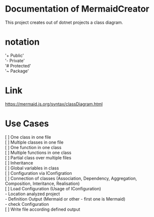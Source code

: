 # Documentation of MermaidCreator
This project creates out of dotnet projects a class diagram.

# notation
'+ Public'  
'- Private'  
'# Protected'  
'~ Package'

# Link
https://mermaid.js.org/syntax/classDiagram.html

# Use Cases
[ ] One class in one file  
[ ] Multiple classes in one file  
[ ] One function in one class  
[ ] Multiple functions in one class  
[ ] Partial class over multiple files  
[ ] Inheritance  
[ ] Global variables in class  
[ ] Configuration via IConfigration  
[ ] Connection of classes (Association, Dependency, Aggregation, Composition, Interitance, Realisation)  
[ ] Load Configuration (Usage of IConfiguration)  
	- Location analyzed project  
	- Definition Output (Mermaid or other - first one is Mermaid)  
	- check Configuration  
[ ] Write file according defined output  